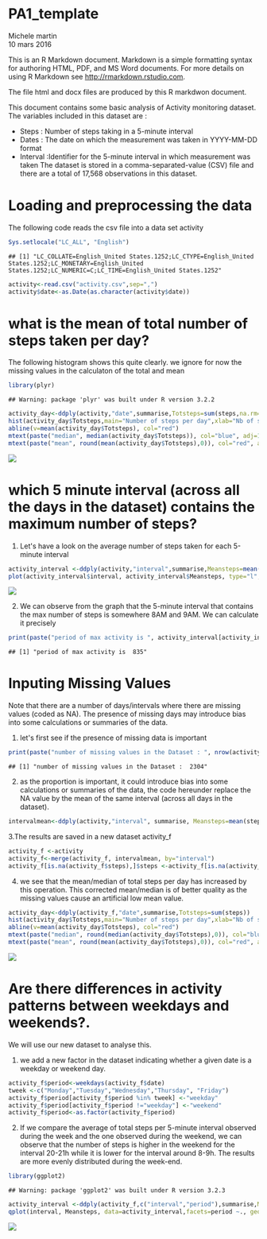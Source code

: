 # PA1_template
Michele martin  
10 mars 2016  

This is an R Markdown document. Markdown is a simple formatting syntax for authoring HTML, PDF, and MS Word documents. For more details on using R Markdown see <http://rmarkdown.rstudio.com>.

The file html and docx files are produced by this R markdwon document.

This document contains some basic analysis of Activity monitoring dataset.
The variables included in this dataset are :
* Steps : Number of steps taking in a 5-minute interval
* Dates : The date on which the measurement was taken in YYYY-MM-DD format
* Interval :Identifier for the 5-minute interval in which measurement was taken
The dataset is stored in a comma-separated-value (CSV) file and there are a total of 17,568 observations in this dataset.

# **Loading and preprocessing the data**
The following code reads the csv file into a data set activity

```r
Sys.setlocale("LC_ALL", "English") 
```

```
## [1] "LC_COLLATE=English_United States.1252;LC_CTYPE=English_United States.1252;LC_MONETARY=English_United States.1252;LC_NUMERIC=C;LC_TIME=English_United States.1252"
```

```r
activity<-read.csv("activity.csv",sep=",")
activity$date<-as.Date(as.character(activity$date))
```

#  **what is the mean of total number of steps taken per day?** 
The following histogram shows this quite clearly.
we ignore for now the missing values in the calculaton of the total and mean


```r
library(plyr)
```

```
## Warning: package 'plyr' was built under R version 3.2.2
```

```r
activity_day<-ddply(activity,"date",summarise,Totsteps=sum(steps,na.rm=TRUE))
hist(activity_day$Totsteps,main="Number of steps per day",xlab="Nb of steps", col="green")
abline(v=mean(activity_day$Totsteps), col="red")
mtext(paste("median", median(activity_day$Totsteps)), col="blue", adj=1)
mtext(paste("mean", round(mean(activity_day$Totsteps),0)), col="red", adj=1, padj=2)
```

![](PA1_template_files/figure-html/unnamed-chunk-2-1.png)


#  **which  5 minute interval (across all the days in the dataset) contains the maximum number of steps?** 


1. Let's have a look on the average number of steps taken for each 5-minute interval 


```r
activity_interval <-ddply(activity,"interval",summarise,Meansteps=mean(steps,na.rm=TRUE))
plot(activity_interval$interval, activity_interval$Meansteps, type="l", main="average number of steps by period of day", xlab="5-minute interval", ylab="Mean number of steps")
```

![](PA1_template_files/figure-html/unnamed-chunk-3-1.png)

2. We can observe from the graph that the 5-minute interval that contains the max number of steps is somewhere 8AM and  9AM. We can calculate it precisely

```r
print(paste("period of max activity is ", activity_interval[activity_interval$Meansteps==max(activity_interval$Meansteps),1]))
```

```
## [1] "period of max activity is  835"
```

# **Inputing Missing Values**
Note that there are a number of days/intervals where there are missing values (coded as NA). The presence of missing days may introduce bias into some calculations or summaries of the data.

1. let's first see if the presence of missing data is important

```r
print(paste("number of missing values in the Dataset : ", nrow(activity[is.na(activity$steps),])))
```

```
## [1] "number of missing values in the Dataset :  2304"
```
2. as the proportion is important, it could introduce bias into some calculations or summaries of the data, the code hereunder replace the NA value by the mean of the same interval (across all days in the dataset). 

```r
intervalmean<-ddply(activity,"interval", summarise, Meansteps=mean(steps, na.rm=TRUE))
```

3.The results are saved in a new dataset activity_f

```r
activity_f <-activity
activity_f<-merge(activity_f, intervalmean, by="interval")
activity_f[is.na(activity_f$steps),]$steps <-activity_f[is.na(activity_f$steps),]$Meansteps
```


4. we see that  the mean/median of total steps per day has increased by this operation. This corrected mean/median is of better quality as the missing values cause an artificial low mean value.

```r
activity_day<-ddply(activity_f,"date",summarise,Totsteps=sum(steps))
hist(activity_day$Totsteps,main="Number of steps per day",xlab="Nb of steps", col="green")
abline(v=mean(activity_day$Totsteps), col="red")
mtext(paste("median", round(median(activity_day$Totsteps),0)), col="blue", adj=1)
mtext(paste("mean", round(mean(activity_day$Totsteps),0)), col="red", adj=1, padj=2)
```

![](PA1_template_files/figure-html/unnamed-chunk-8-1.png)


# **Are there differences in activity patterns between weekdays and weekends?**. 
We will use our new dataset to analyse this.

1. we add a new factor in the dataset indicating whether a given date is a weekday or weekend day. 

```r
activity_f$period<-weekdays(activity_f$date)
tweek <-c("Monday","Tuesday","Wednesday","Thursday", "Friday")
activity_f$period[activity_f$period %in% tweek] <-"weekday"
activity_f$period[activity_f$period !="weekday"] <-"weekend"
activity_f$period<-as.factor(activity_f$period)
```

2. If we compare the average of total steps per 5-minute interval observed during the week and the one observed during the weekend, we can observe that the number of steps is higher in the weekend for the interval 20-21h while it is lower for the interval around 8-9h. The results are more evenly distributed during the week-end.


```r
library(ggplot2)
```

```
## Warning: package 'ggplot2' was built under R version 3.2.3
```

```r
activity_interval <-ddply(activity_f,c("interval","period"),summarise,Meansteps=mean(steps))
qplot(interval, Meansteps, data=activity_interval,facets=period ~., geom="line")
```

![](PA1_template_files/figure-html/unnamed-chunk-10-1.png)



